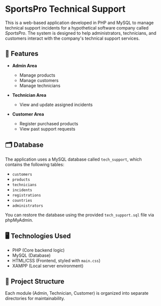 # SportsPro Technical Support

This is a web-based application developed in PHP and MySQL to manage technical support incidents for a hypothetical software company called *SportsPro*. The system is designed to help administrators, technicians, and customers interact with the company's technical support services.

## 🔧 Features

- **Admin Area**
  - Manage products
  - Manage customers
  - Manage technicians

- **Technician Area**
  - View and update assigned incidents

- **Customer Area**
  - Register purchased products
  - View past support requests

## 🗂 Database

The application uses a MySQL database called `tech_support`, which contains the following tables:

- `customers`
- `products`
- `technicians`
- `incidents`
- `registrations`
- `countries`
- `administrators`

You can restore the database using the provided `tech_support.sql` file via phpMyAdmin.

## 🖥 Technologies Used

- PHP (Core backend logic)
- MySQL (Database)
- HTML/CSS (Frontend, styled with `main.css`)
- XAMPP (Local server environment)

## 📁 Project Structure

Each module (Admin, Technician, Customer) is organized into separate directories for maintainability.

